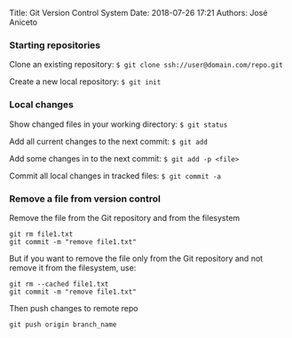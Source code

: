 Title: Git Version Control System
Date: 2018-07-26 17:21 
Authors: José Aniceto


### Starting repositories 

Clone an existing repository: `$ git clone ssh://user@domain.com/repo.git` 

Create a new local repository: `$ git init`


### Local changes

Show changed files in your working directory: `$ git status`

Add all current changes to the next commit: `$ git add`

Add some changes in <file> to the next commit: `$ git add -p <file>`

Commit all local changes in tracked files: `$ git commit -a`


### Remove a file from version control
Remove the file from the Git repository and from the filesystem

```git
git rm file1.txt
git commit -m "remove file1.txt"
```
But if you want to remove the file only from the Git repository and not remove it from the filesystem, use:
```git
git rm --cached file1.txt
git commit -m "remove file1.txt"
```
Then push changes to remote repo
```
git push origin branch_name  
```

